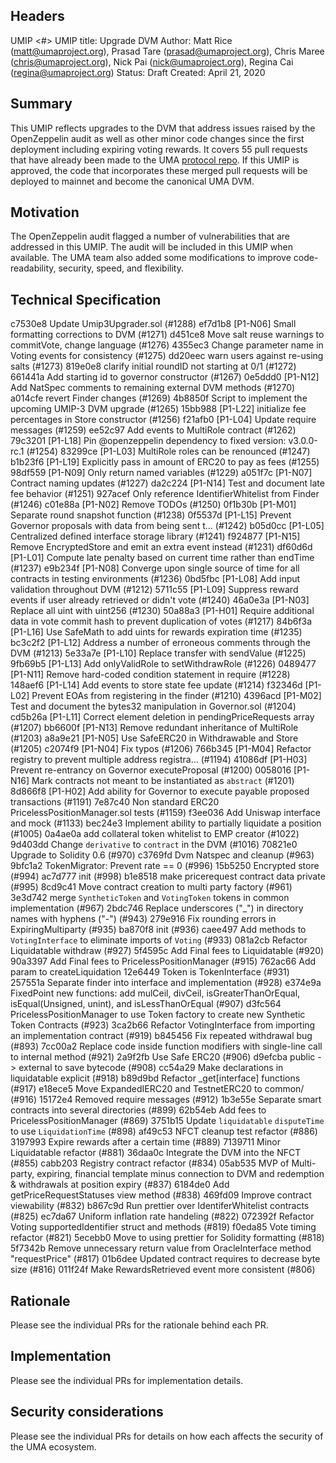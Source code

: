 ## Headers
UMIP <#>
UMIP title: Upgrade DVM
Author: Matt Rice (matt@umaproject.org), Prasad Tare (prasad@umaproject.org), Chris Maree (chris@umaproject.org), Nick Pai (nick@umaproject.org), Regina Cai (regina@umaproject.org)
Status: Draft
Created: April 21, 2020

## Summary
This UMIP reflects upgrades to the DVM that address issues raised by the OpenZeppelin audit as well as other minor code changes since the first deployment including expiring voting rewards. 
It covers 55 pull requests that have already been made to the UMA [protocol repo](https://github.com/UMAprotocol/protocol). 
If this UMIP is approved, the code that incorporates these merged pull requests will be deployed to mainnet and become the canonical UMA DVM. 

## Motivation
The OpenZeppelin audit flagged a number of vulnerabilities that are addressed in this UMIP. 
The audit will be included in this UMIP when available. 
The UMA team also added some modifications to improve code-readability, security, speed, and flexibility.

## Technical Specification
c7530e8 Update Umip3Upgrader.sol (#1288)
ef7d1b8 [P1-N06] Small formatting corrections to DVM (#1271)
d451ce8 Move salt reuse warnings to commitVote, change language (#1276)
4355ec3 Change parameter name in Voting events for consistency (#1275)
dd20eec warn users against re-using salts (#1273)
819e0e8 clarify initial roundID not starting at 0/1 (#1272)
661441a Add starting id to governor constructor (#1267)
0e5ddd0 [P1-N12] Add NatSpec comments to remaining external DVM methods (#1270)
a014cfe revert Finder changes (#1269)
4b8850f Script to implement the upcoming UMIP-3 DVM upgrade (#1265)
15bb988 [P1-L22] initialize fee percentages in Store constructor (#1256)
f21afb0 [P1-L04] Update require messages (#1259)
ee52c97 Add events to MultiRole contract (#1262)
79c3201 [P1-L18] Pin @openzeppelin dependency to fixed version: v3.0.0-rc.1 (#1254)
83299ce [P1-L03] MultiRole roles can be renounced (#1247)
b1b23f6 [P1-L19] Explicitly pass in amount of ERC20 to pay as fees (#1255)
98df559 [P1-N09] Only return named variables (#1229)
a051f7c [P1-N07] Contract naming updates (#1227)
da2c224 [P1-N14] Test and document late fee behavior (#1251)
927acef Only reference IdentifierWhitelist from Finder (#1246)
c01e88a [P1-N02] Remove TODOs (#1250)
0f1b30b [P1-M01] Separate round snapshot function (#1238)
0f5537d [P1-L15] Prevent Governor proposals with data from being sent t… (#1242)
b05d0cc [P1-L05] Centralized defined interface storage library (#1241)
f924877 [P1-N15] Remove EncryptedStore and emit an extra event instead (#1231)
df60d6d [P1-L01] Compute late penalty based on current time rather than endTime (#1237)
e9b234f [P1-N08] Converge upon single source of time for all contracts in testing environments (#1236)
0bd5fbc [P1-L08] Add input validation throughout DVM (#1212)
5711c55 [P1-L09] Suppress reward events if user already retrieved or didn't vote (#1240)
46a0e3a [P1-N03] Replace all uint with uint256 (#1230)
50a88a3 [P1-H01] Require additional data in vote commit hash to prevent duplication of votes (#1217)
84b6f3a [P1-L16] Use SafeMath to add uints for rewards expiration time (#1235)
bc3c2f2 [P1-L12] Address a number of erroneous comments through the DVM (#1213)
5e33a7e [P1-L10] Replace transfer with sendValue (#1225)
9fb69b5 [P1-L13] Add onlyValidRole to setWithdrawRole (#1226)
0489477 [P1-N11] Remove hard-coded condition statement in require (#1228)
148aef6 [P1-L14] Add events to store state fee update (#1214)
f32346d [P1-L02] Prevent EOAs from registering in the finder (#1210)
4396acd [P1-M02] Test and document the bytes32 manipulation in Governor.sol (#1204)
cd5b26a [P1-L11] Correct element deletion in pendingPriceRequests array (#1207)
bb6600f [P1-N13] Remove redundant inheritance of MultiRole (#1203)
a8a9e21 [P1-N05] Use SafeERC20 in Withdrawable and Store (#1205)
c2074f9 [P1-N04] Fix typos (#1206)
766b345 [P1-M04] Refactor registry to prevent multiple address registra… (#1194)
41086df [P1-H03] Prevent re-entrancy on Governor executeProposal (#1200)
0058016 [P1-N16] Mark contracts not meant to be instantiated as `abstract` (#1201)
8d866f8 [P1-H02] Add ability for Governor to execute payable proposed transactions (#1191)
7e87c40 Non standard ERC20 PricelessPositionManager.sol tests (#1159)
f3ee036 Add Uniswap interface and mock (#1133)
bec24e3 Implement ability to partially liquidate a position (#1005)
0a4ae0a add collateral token whitelist to EMP creator (#1022)
9d403dd Change `derivative` to `contract` in the DVM (#1016)
70821e0 Upgrade to Solidity 0.6 (#970)
c3769fd Dvm Natspec and cleanup (#963)
9bfc1a2 TokenMigrator: Prevent rate == 0 (#996)
15b5250 Encrypted store (#994)
ac7d777 init (#998)
b1e8518 make pricerequest contract data private (#995)
8cd9c41 Move contract creation to multi party factory (#961)
3e3d742 merge `SyntheticToken` and `VotingToken` tokens in common implementation (#967)
2bdc746 Replace underscores ("_") in directory names with hyphens ("-") (#943)
279e916 Fix rounding errors in ExpiringMultiparty (#935)
ba870f8 init (#936)
caee497 Add methods to `VotingInterface` to eliminate imports of `Voting` (#933)
081a2cb Refactor Liquidatable withdraw (#927)
5f4595c Add Final fees to Liquidatable (#920)
90a3397 Add Final fees to PricelessPositionManager (#915)
762ac66 Add param to createLiquidation
12e6449 Token is TokenInterface (#931)
257551a Separate finder into interface and implementation (#928)
e374e9a FixedPoint new functions: add mulCeil, divCeil, isGreaterThanOrEqual, isEqual(Unsigned, unint), and isLessThanOrEqual (#907)
d3fc564 PricelessPositionManager to use Token factory to create new Synthetic Token Contracts (#923)
3ca2b66 Refactor VotingInterface from importing an implementation contract (#919)
b845456 Fix repeated withdrawal bug (#893)
7cc00a2 Replace code inside function modifiers with single-line call to internal method (#921)
2a9f2fb Use Safe ERC20 (#906)
d9efcba public -> external to save bytecode (#908)
cc54a29 Make declarations in liquidatable explicit (#918)
b89d9bd Refactor _get[interface] functions (#917)
e18ece5 Move ExpandedIERC20 and TestnetERC20 to common/ (#916)
15172e4 Removed require messages (#912)
1b3e55e Separate smart contracts into several directories (#899)
62b54eb Add fees to PricelessPositionManager (#869)
3751b15 Update `liquidatable` `disputeTime` to use `LiquidationTime` (#898)
af49c53 NFCT cleanup test refactor (#886)
3197993 Expire rewards after a certain time (#889)
7139711 Minor Liquidatable refactor (#881)
36daa0c Integrate the DVM into the NFCT (#855)
cabb203 Registry contract refactor (#834)
05ab535 MVP of Multi-party, expiring, financial template minus connection to DVM and redemption & withdrawals at position expiry (#837)
6184de0 Add getPriceRequestStatuses view method (#838)
469fd09 Improve contract viewability (#832)
b867c9d Run prettier over IdentiferWhitelist contracts (#825)
ec7da67 Uniform inflation rate handeling (#822)
072392f Refactor Voting supportedIdentifier struct and methods (#819)
f0eda85 Vote timing refactor (#821)
5ecebb0 Move to using prettier for Solidity formatting (#818)
5f7342b Remove unnecessary return value from OracleInterface method "requestPrice" (#817)
01b6dee Updated contract requires to decrease byte size (#816)
011f24f Make RewardsRetrieved event more consistent (#806)

## Rationale
Please see the individual PRs for the rationale behind each PR. 

## Implementation
Please see the individual PRs for implementation details. 

## Security considerations
Please see the individual PRs for details on how each affects the security of the UMA ecosystem. 
